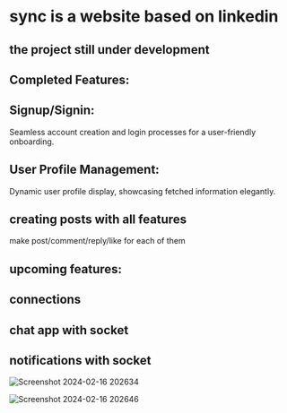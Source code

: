 # sync is a website based on linkedin
## the project still under development
## Completed Features:
## Signup/Signin:
Seamless account creation and login processes for a user-friendly onboarding.
## User Profile Management:
Dynamic user profile display, showcasing fetched information elegantly.
## creating posts with all features
make post/comment/reply/like for each of them
## upcoming features:
## connections
## chat app with socket
## notifications with socket

![Screenshot 2024-02-16 202634](https://github.com/EssamKonafa/Sync/assets/128749610/2f4d6d90-7f07-4c7d-a261-8c5e5fe58ccf)

![Screenshot 2024-02-16 202646](https://github.com/EssamKonafa/Sync/assets/128749610/d72dd137-3a68-45c1-8f6f-bfb94fc41d03)
